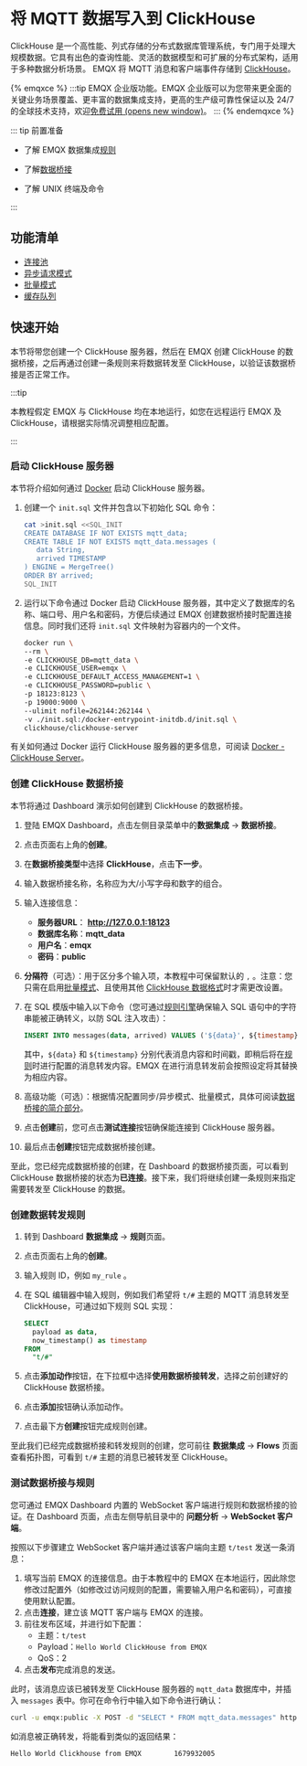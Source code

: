 # 将 MQTT 数据写入到 ClickHouse 

ClickHouse 是一个高性能、列式存储的分布式数据库管理系统，专门用于处理大规模数据。它具有出色的查询性能、灵活的数据模型和可扩展的分布式架构，适用于多种数据分析场景。
EMQX 将 MQTT 消息和客户端事件存储到 [ClickHouse](https://clickhouse.com/)。

{% emqxce %}
:::tip
EMQX 企业版功能。EMQX 企业版可以为您带来更全面的关键业务场景覆盖、更丰富的数据集成支持，更高的生产级可靠性保证以及 24/7 的全球技术支持，欢迎[免费试用 (opens new window)](https://www.emqx.com/zh/try?product=enterprise)。
:::
{% endemqxce %}

::: tip 前置准备

- 了解 EMQX 数据集成[规则](./rules.md)

- 了解[数据桥接](./data-bridges.md)

- 了解 UNIX 终端及命令

:::

## 功能清单

- [连接池](./data-bridges.md#连接池)
- [异步请求模式](./data-bridges.md)
- [批量模式](./data-bridges.md)
- [缓存队列](./data-bridges.md)

## 快速开始

本节将带您创建一个 ClickHouse 服务器，然后在 EMQX 创建 ClickHouse 的数据桥接，之后再通过创建一条规则来将数据转发至 ClickHouse，以验证该数据桥接是否正常工作。

:::tip 

本教程假定 EMQX 与 ClickHouse 均在本地运行，如您在远程运行 EMQX 及 ClickHouse，请根据实际情况调整相应配置。

:::

### 启动 ClickHouse 服务器

本节将介绍如何通过 [Docker](https://www.docker.com/) 启动 ClickHouse 服务器。

1. 创建一个 `init.sql` 文件并包含以下初始化 SQL 命令：

   ```bash
   cat >init.sql <<SQL_INIT
   CREATE DATABASE IF NOT EXISTS mqtt_data;
   CREATE TABLE IF NOT EXISTS mqtt_data.messages (
      data String,
      arrived TIMESTAMP
   ) ENGINE = MergeTree()
   ORDER BY arrived;
   SQL_INIT
   ```

2. 运行以下命令通过 Docker 启动 ClickHouse 服务器，其中定义了数据库的名称、端口号、用户名和密码，方便后续通过 EMQX 创建数据桥接时配置连接信息。同时我们还将 `init.sql` 文件映射为容器内的一个文件。 

   ```bash
   docker run \
   --rm \
   -e CLICKHOUSE_DB=mqtt_data \
   -e CLICKHOUSE_USER=emqx \
   -e CLICKHOUSE_DEFAULT_ACCESS_MANAGEMENT=1 \
   -e CLICKHOUSE_PASSWORD=public \
   -p 18123:8123 \
   -p 19000:9000 \
   --ulimit nofile=262144:262144 \
   -v ./init.sql:/docker-entrypoint-initdb.d/init.sql \
   clickhouse/clickhouse-server
   ```

有关如何通过 Docker 运行 ClickHouse 服务器的更多信息，可阅读 [Docker - ClickHouse Server](https://hub.docker.com/r/clickhouse/clickhouse-server)。

### 创建 ClickHouse 数据桥接

本节将通过 Dashboard 演示如何创建到 ClickHouse 的数据桥接。

1. 登陆 EMQX Dashboard，点击左侧目录菜单中的**数据集成** -> **数据桥接**。

2. 点击页面右上角的**创建**。

3. 在**数据桥接类型**中选择 **ClickHouse**，点击**下一步**。

4. 输入数据桥接名称，名称应为大/小写字母和数字的组合。

5. 输入连接信息：
   
   * **服务器URL**： **http://127.0.0.1:18123**
   * **数据库名称**：**mqtt_data**
   * **用户名**：**emqx**
   * **密码**：**public**
   
7. **分隔符**（可选）：用于区分多个输入项，本教程中可保留默认的  `,`  。注意：您只需在启用[批量模式](./data-bridges.md)、且使用其他 [ClickHouse 数据格式](https://clickhouse.com/docs/en/sql-reference/statements/insert-into)时才需更改设置。
   
7. 在 SQL 模版中输入以下命令（您可通过[规则引擎](./rules.md)确保输入 SQL 语句中的字符串能被正确转义，以防 SQL 注入攻击）：
   
   ```sql
   INSERT INTO messages(data, arrived) VALUES ('${data}', ${timestamp})
   ```
   其中，`${data}` 和 `${timestamp}` 分别代表消息内容和时间戳，即稍后将在[规则](#创建数据转发规则)时进行配置的消息转发内容。EMQX 在进行消息转发前会按照设定将其替换为相应内容。
   
8. 高级功能（可选）：根据情况配置同步/异步模式、批量模式，具体可阅读[数据桥接的简介部分](./data-bridges.md)。

9. 点击**创建**前，您可点击**测试连接**按钮确保能连接到 ClickHouse 服务器。

10. 最后点击**创建**按钮完成数据桥接创建。

至此，您已经完成数据桥接的创建，在 Dashboard 的数据桥接页面，可以看到 ClickHouse 数据桥接的状态为**已连接**。接下来，我们将继续创建一条规则来指定需要转发至 ClickHouse 的数据。

### 创建数据转发规则

1. 转到 Dashboard **数据集成** -> **规则**页面。

2. 点击页面右上角的**创建**。

3. 输入规则 ID，例如 `my_rule` 。

4. 在 SQL 编辑器中输入规则，例如我们希望将 `t/#` 主题的 MQTT 消息转发至 ClickHouse，可通过如下规则 SQL 实现：

   ```sql
   SELECT 
     payload as data,
     now_timestamp() as timestamp
   FROM
     "t/#"
   ```

5. 点击**添加动作**按钮，在下拉框中选择**使用数据桥接转发**，选择之前创建好的 ClickHouse 数据桥接。

7. 点击**添加**按钮确认添加动作。
8. 点击最下方**创建**按钮完成规则创建。

至此我们已经完成数据桥接和转发规则的创建，您可前往 **数据集成** -> **Flows** 页面查看拓扑图，可看到 `t/#` 主题的消息已被转发至 ClickHouse。

### 测试数据桥接与规则

您可通过 EMQX Dashboard 内置的 WebSocket 客户端进行规则和数据桥接的验证。在 Dashboard 页面，点击左侧导航目录中的 **问题分析** -> **WebSocket 客户端**。

按照以下步骤建立 WebSocket 客户端并通过该客户端向主题  `t/test` 发送一条消息：

1. 填写当前 EMQX 的连接信息。由于本教程中的 EMQX 在本地运行，因此除您修改过配置外（如修改过访问规则的配置，需要输入用户名和密码），可直接使用默认配置。
2. 点击**连接**，建立该 MQTT 客户端与 EMQX 的连接。
3. 前往发布区域，并进行如下配置：
   * 主题：`t/test`
   * Payload：`Hello World ClickHouse from EMQX`
   * QoS：2
4. 点击**发布**完成消息的发送。

此时，该消息应该已被转发至 ClickHouse 服务器的 `mqtt_data` 数据库中，并插入 `messages` 表中。你可在命令行中输入如下命令进行确认：

```bash
curl -u emqx:public -X POST -d "SELECT * FROM mqtt_data.messages" http://localhost:18123
```

如消息被正确转发，将能看到类似的返回结果：

```
Hello World Clickhouse from EMQX        1679932005
```
